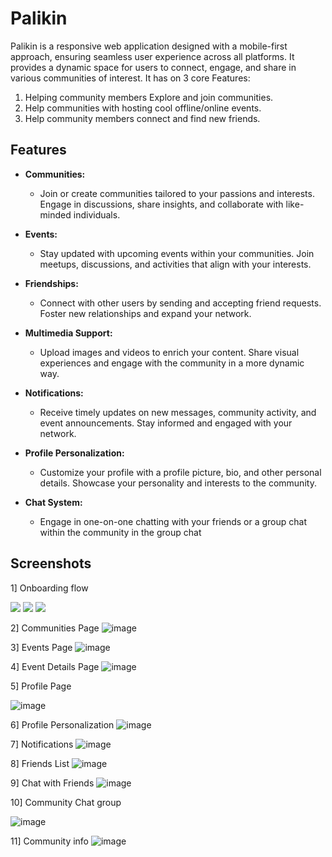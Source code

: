 # Palikin
Palikin is a responsive web application designed with a mobile-first approach, ensuring seamless user experience across all platforms. It provides a dynamic space for users to connect, engage, and share in various communities of interest.
It has on 3 core Features: 
1. Helping community members Explore and join communities.
2. Help communities with hosting cool offline/online events.
3. Help community members connect and find new friends.


## Features

- **Communities:**
  - Join or create communities tailored to your passions and interests. Engage in discussions, share insights, and collaborate with like-minded individuals.

- **Events:**
  - Stay updated with upcoming events within your communities. Join meetups, discussions, and activities that align with your interests.

- **Friendships:**
  - Connect with other users by sending and accepting friend requests. Foster new relationships and expand your network.

- **Multimedia Support:**
  - Upload images and videos to enrich your content. Share visual experiences and engage with the community in a more dynamic way.

- **Notifications:**
  - Receive timely updates on new messages, community activity, and event announcements. Stay informed and engaged with your network.

- **Profile Personalization:**
  - Customize your profile with a profile picture, bio, and other personal details. Showcase your personality and interests to the community.

- **Chat System:**
  - Engage in one-on-one chatting with your friends or a group chat within the community in the group chat
 
## Screenshots

1] Onboarding flow
<div>
<img src=https://github.com/assudani66/Palikin/assets/117439709/0a31f1aa-7196-488e-8bac-96a8549a1d0a />
<img src=https://github.com/assudani66/Palikin/assets/117439709/b469c51f-035c-4e40-ad67-9f4f2d46c8cd />
<img src=https://github.com/assudani66/Palikin/assets/117439709/0430bf43-631e-448b-9251-d13cb859ee9f />
</div>


2] Communities Page
![image](https://github.com/assudani66/Palikin/assets/117439709/e88dd8b6-6c45-49f6-ac4d-9863a9089345)

3] Events Page
![image](https://github.com/assudani66/Palikin/assets/117439709/bed18cff-211c-4b37-890e-02bf59358d60)


4] Event Details Page
![image](https://github.com/assudani66/Palikin/assets/117439709/2821a74e-9bf4-4f05-88be-7b777d6c5e85)


5] Profile Page

![image](https://github.com/assudani66/Palikin/assets/117439709/4d1d068e-f5be-4d10-86db-c3054e3a69dc)


6] Profile Personalization
![image](https://github.com/assudani66/Palikin/assets/117439709/f0fb0696-8acb-4c5b-a973-ed20952bf8c5)


7] Notifications
![image](https://github.com/assudani66/Palikin/assets/117439709/7cc8ba2a-1365-40a8-80ae-2f8ba7a018d6)

8] Friends List
![image](https://github.com/assudani66/Palikin/assets/117439709/49329510-1df1-49ec-9d03-7b395d804515)


9] Chat with Friends
![image](https://github.com/assudani66/Palikin/assets/117439709/5edecf20-01d1-4b46-80d3-433c16004956)


10] Community Chat group

![image](https://github.com/assudani66/Palikin/assets/117439709/07b400c4-9e4b-4b96-af90-a4a28a781c25)


11] Community info
![image](https://github.com/assudani66/Palikin/assets/117439709/3c13928f-d000-4f71-88ff-aa27459e2833)
